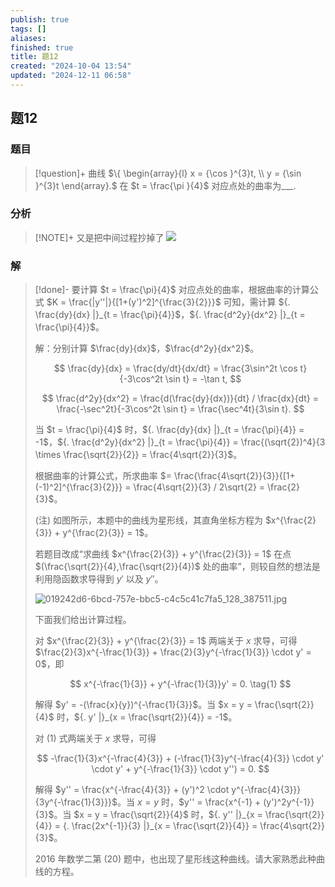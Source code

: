 ```yaml
---
publish: true
tags: []
aliases: 
finished: true
title: 题12
created: "2024-10-04 13:54"
updated: "2024-12-11 06:58"
---
```

## 题12
### 题目
> [!question]+
> 曲线 $\{ \begin{array}{l} x = {\cos }^{3}t, \\ y = {\sin }^{3}t \end{array}.$ 在 $t = \frac{\pi }{4}$ 对应点处的曲率为___.
### 分析
> [!NOTE]+
> 又是把中间过程抄掉了
> ![](https://img.hwenyi.tech/202412111457000.webp)
### 解
> [!done]-
> 要计算 $t = \frac{\pi}{4}$ 对应点处的曲率，根据曲率的计算公式 $K = \frac{|y''|}{[1+(y')^2]^{\frac{3}{2}}}$ 可知，需计算 ${. \frac{dy}{dx} |}_{t = \frac{\pi}{4}}$，${. \frac{d^2y}{dx^2} |}_{t = \frac{\pi}{4}}$。
> 
> 解：分别计算 $\frac{dy}{dx}$，$\frac{d^2y}{dx^2}$。
> 
> $$
> \frac{dy}{dx} = \frac{dy/dt}{dx/dt} = \frac{3\sin^2t \cos t}{-3\cos^2t \sin t} = -\tan t,
> $$
> 
> $$
> \frac{d^2y}{dx^2} = \frac{d(\frac{dy}{dx})}{dt} / \frac{dx}{dt} = \frac{-\sec^2t}{-3\cos^2t \sin t} = \frac{\sec^4t}{3\sin t}.
> $$
> 
> 当 $t = \frac{\pi}{4}$ 时，${. \frac{dy}{dx} |}_{t = \frac{\pi}{4}} = -1$，${. \frac{d^2y}{dx^2} |}_{t = \frac{\pi}{4}} = \frac{(\sqrt{2})^4}{3 \times \frac{\sqrt{2}}{2}} = \frac{4\sqrt{2}}{3}$。
> 
> 根据曲率的计算公式，所求曲率 $= \frac{\frac{4\sqrt{2}}{3}}{[1+(-1)^2]^{\frac{3}{2}}} = \frac{4\sqrt{2}}{3} / 2\sqrt{2} = \frac{2}{3}$。
> 
> (注) 如图所示，本题中的曲线为星形线，其直角坐标方程为 $x^{\frac{2}{3}} + y^{\frac{2}{3}} = 1$。
> 
> 若题目改成“求曲线 $x^{\frac{2}{3}} + y^{\frac{2}{3}} = 1$ 在点 $(\frac{\sqrt{2}}{4},\frac{\sqrt{2}}{4})$ 处的曲率”，则较自然的想法是利用隐函数求导得到 $y'$ 以及 $y''$。
> 
> ![019242d6-6bcd-757e-bbc5-c4c5c41c7fa5_128_387511.jpg](https://img.hwenyi.tech/202409302017966.webp)
> 
> 下面我们给出计算过程。
> 
> 对 $x^{\frac{2}{3}} + y^{\frac{2}{3}} = 1$ 两端关于 $x$ 求导，可得 $\frac{2}{3}x^{-\frac{1}{3}} + \frac{2}{3}y^{-\frac{1}{3}} \cdot y' = 0$，即
> 
> $$
> x^{-\frac{1}{3}} + y^{-\frac{1}{3}}y' = 0. \tag{1}
> $$
> 
> 解得 $y' = -(\frac{x}{y})^{-\frac{1}{3}}$。当 $x = y = \frac{\sqrt{2}}{4}$ 时，${. y' |}_{x = \frac{\sqrt{2}}{4}} = -1$。
> 
> 对 (1) 式两端关于 $x$ 求导，可得
> 
> $$
> -\frac{1}{3}x^{-\frac{4}{3}} + (-\frac{1}{3}y^{-\frac{4}{3}} \cdot y' \cdot y' + y^{-\frac{1}{3}} \cdot y'') = 0.
> $$
> 
> 解得 $y'' = \frac{x^{-\frac{4}{3}} + (y')^2 \cdot y^{-\frac{4}{3}}}{3y^{-\frac{1}{3}}}$。当 $x = y$ 时，$y'' = \frac{x^{-1} + (y')^2y^{-1}}{3}$。当 $x = y = \frac{\sqrt{2}}{4}$ 时，${. y'' |}_{x = \frac{\sqrt{2}}{4}} = {. \frac{2x^{-1}}{3} |}_{x = \frac{\sqrt{2}}{4}} = \frac{4\sqrt{2}}{3}$。
> 
> 2016 年数学二第 (20) 题中，也出现了星形线这种曲线。请大家熟悉此种曲线的方程。